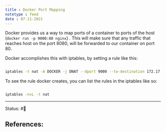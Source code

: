```yaml
---
title : Docker Port Mapping
notetype : feed
date : 07-11-2021
---
```


Docker provides us a way to map ports of a container to ports of the host (`docker run -p 9000:80 nginx`) . This will make sure that any traffic that reaches host on the port 8080, will be forwarded to our container on port 80.

Docker accomplishes this with iptables, by setting a rule like this:

```bash

iptables -t nat -A DOCKER -j DNAT --dport 9000 --to-destination 172.17.0.3:80


```


To see the rule docker creates, you can list the rules in the iptables like so:

```bash

iptables -nvL -t nat

```


-----

Status: #🌲 

References:
- 

